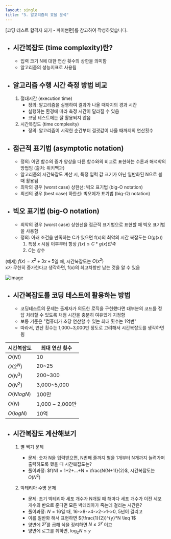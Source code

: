 ```yaml
---
layout: single
title: "3. 알고리즘의 효율 분석"
---
```


[코딩 테스트 합격자 되기 - 파이썬편]를 참고하여 작성하였습니다.

- ## __시간복잡도 (time complexity)란?__
  - 입력 크기 N에 대한 연산 횟수의 상한을 의미함
  - 알고리즘의 성능지표로 사용됨

- ## __알고리즘 수행 시간 측정 방법 비교__
  1. 절대시간 (execution time)
      - 정의: 알고리즘을 실행하여 결과가 나올 때까지의 경과 시간
      - 실행하는 환경에 따라 측정 시간이 달라질 수 있음
      - 코딩 테스트에는 잘 활용되지 않음
  2. 시간복잡도 (time complexity)
      - 정의: 알고리즘이 시작한 순간부터 결괏값이 나올 때까지의 연산횟수

- ## __점근적 표기법 (asymptotic notation)__
  - 정의: 어떤 함수의 증가 양상을 다른 함수와의 비교로 표현하는 수론과 해석학의 방법임 (출처: 위키백과)
  - 알고리즘의 시간복잡도 계산 시, 특정 입력 값 크기가 아닌 일반화된 N으로 볼 때 활용됨
  - 최악의 경우 (worst case) 상한선: 빅오 표기법 (big-O notation)
  - 최선의 경우 (best case) 하한선: 빅오메가 표기법 (big-$\Omega$) notation)

- ## __빅오 표기법 (big-O notation)__
  - 최악의 경우 (worst case) 상한선을 점근적 표기법으로 표현할 때 빅오 표기법을 사용함
  - 정의: 아래 조건을 만족하는 C가 있으면 f(x)의 최악의 시간 복잡도는 O(g(x))
    1. 특정 $x$ 시점 이후부터 항상 $f(x) \leq C*g(x) 만족$
    2. $C$는 상수

(예제) $f(x) = x^2+3x+5$일 때, 시간복잡도는 $O(x^2)$  
x가 무한히 증가한다고 생각하면, f(x)의 최고차항만 남는 것을 알 수 있음  

![image](https://github.com/user-attachments/assets/8d13a866-a8ca-4cc6-a82d-f8bf655459d1)


- ## __시간복잡도를 코딩 테스트에 활용하는 방법__
  - 코딩테스트의 문제는 출제자가 의도한 로직을 구현했다면 대부분의 코드를 정답 처리할 수 있도록 채점 시간을 충분히 여유있게 지정함
  - 보통 기준은 "컴퓨터가 초당 연산할 수 있는 최대 횟수는 1억번"
  - 따라서, 연산 횟수는 1,000~3,000만 정도로 고려해서 시간복잡도를 생각하면 됨
     
| 시간복잡도 | 최대 연산 횟수 |
|----------------|-----------------------------------------|
| $O(N!)$      | 10           |
| $O(2^{N})$       | 20~25                          |
| $O(N^{3})$       | 200~300                           |
| $O(N^{2})$ | 3,000~5,000                     |
| $O(NlogN)$ | 100만                     |
| $O(N)$ | 1,000 ~ 2,000만                     |
| $O(logN)$ | 10억                    |


- ## __시간복잡도 계산해보기__
  1. 별 찍기 문제
      - 문제: 숫자 N을 입력받으면, N번째 줄까지 별을 1개부터 N개까지 늘려가며 출력하도록 했을 때 시간복잡도는?
      - 풀이과정: $f(N) = 1+2+...+N = \frac{N(N+1)}{2}$, 시간복잡도는 $O(N^{2})$


  2. 박테리아 수명 문제
      - 문제: 초기 박테리아 세포 개수가 N개일 때 해마다 세포 개수가 이전 세포 개수의 반으로 준다면 모든 박테리아가 죽는데 걸리는 시간은?
      - 풀이과정: $N=16$일 때, 16->8->4->2->1->0, 5년이 걸리고
      - 이를 일반화 해서 표현하면 $(\frac{1}{2})^{y}*N \leq 1$
      - 양변에 $2^{y}$를 곱해 식을 정리하면 $N \leq 2^{y}$ 이고
      - 양변에 로그를 취하면, $\log_2 N \le y$

